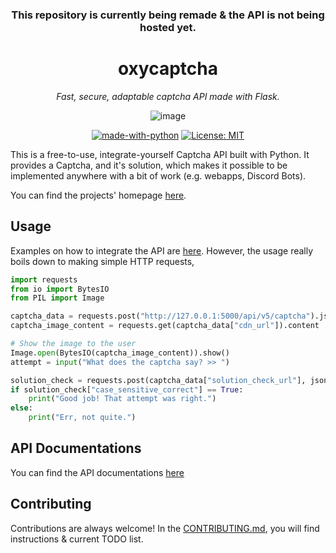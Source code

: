 <div align="center">

### This repository is currently being remade & the API is not being hosted yet.

# oxycaptcha

<i>Fast, secure, adaptable captcha API made with Flask.</i>

![image](https://cdn.discordapp.com/attachments/995797406404857977/1104183215377354762/image.png)

[![made-with-python](https://img.shields.io/badge/Made%20with-Python-1f425f.svg)](https://www.python.org/)
[![License: MIT](https://img.shields.io/badge/License-MIT-yellow.svg)](https://opensource.org/licenses/MIT)
</div>

This is a free-to-use, integrate-yourself Captcha API built with Python. 
It provides a Captcha, and it's solution, which makes it possible to be implemented anywhere with a bit of work (e.g. webapps, Discord Bots).

You can find the projects' homepage [here](https://oxycaptcha.pythonanywhere.com/).

## Usage

Examples on how to integrate the API are [here](https://oxycaptcha.pythonanywhere.com/examples). However, the usage really boils down
to making simple HTTP requests,

```python
import requests
from io import BytesIO
from PIL import Image

captcha_data = requests.post("http://127.0.0.1:5000/api/v5/captcha").json()
captcha_image_content = requests.get(captcha_data["cdn_url"]).content

# Show the image to the user
Image.open(BytesIO(captcha_image_content)).show()
attempt = input("What does the captcha say? >> ")

solution_check = requests.post(captcha_data["solution_check_url"], json={"attempt": attempt}).json()
if solution_check["case_sensitive_correct"] == True:
	print("Good job! That attempt was right.")
else:
	print("Err, not quite.")
```

## API Documentations

You can find the API documentations [here](https://oxycaptcha.pythonanywhere.com/docs)

## Contributing

Contributions are always welcome! In the [CONTRIBUTING.md](https://github.com/ammarsys/oxycaptcha/blob/main/CONTRIBUTING.md), you will find instructions & current TODO list.


